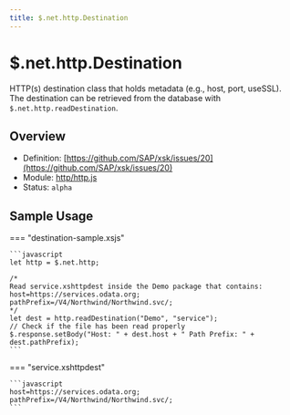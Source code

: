 ```yaml
---
title: $.net.http.Destination
---
```


$.net.http.Destination
===

HTTP(s) destination class that holds metadata (e.g., host, port, useSSL). The destination can be retrieved from the database with `$.net.http.readDestination`.

## Overview

- Definition: [https://github.com/SAP/xsk/issues/20](https://github.com/SAP/xsk/issues/20)
- Module: [http/http.js](https://github.com/SAP/xsk/tree/main/modules/api/api-xsjs/src/main/resources/META-INF/dirigible/xsk/http/http.js)
- Status: `alpha`

## Sample Usage

=== "destination-sample.xsjs"

    ```javascript
    let http = $.net.http;

    /*
    Read service.xshttpdest inside the Demo package that contains:
    host=https://services.odata.org;
    pathPrefix=/V4/Northwind/Northwind.svc/;
    */
    let dest = http.readDestination("Demo", "service");
    // Check if the file has been read properly
    $.response.setBody("Host: " + dest.host + " Path Prefix: " + dest.pathPrefix);
    ```

=== "service.xshttpdest"

    ```javascript
    host=https://services.odata.org;
    pathPrefix=/V4/Northwind/Northwind.svc/;
    ```
